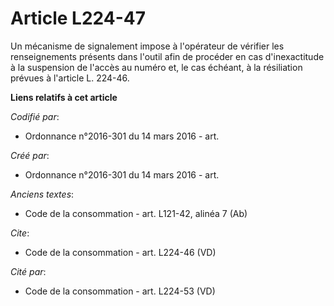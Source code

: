 # Article L224-47

Un mécanisme de signalement impose à l'opérateur de vérifier les renseignements présents dans l'outil afin de procéder en cas
d'inexactitude à la suspension de l'accès au numéro et, le cas échéant, à la résiliation prévues à l'article L. 224-46.

**Liens relatifs à cet article**

_Codifié par_:

  - Ordonnance n°2016-301 du 14 mars 2016 - art.

_Créé par_:

  - Ordonnance n°2016-301 du 14 mars 2016 - art.

_Anciens textes_:

  - Code de la consommation - art. L121-42, alinéa 7 (Ab)

_Cite_:

  - Code de la consommation - art. L224-46 (VD)

_Cité par_:

  - Code de la consommation - art. L224-53 (VD)
